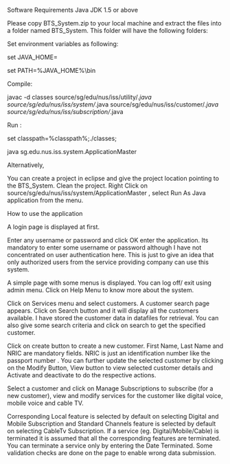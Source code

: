 Software Requirements
        Java JDK 1.5 or above    

Please copy BTS_System.zip to your local machine and extract the files into a folder named BTS_System. This folder will have the following folders:



Set environment variables as following:

set JAVA_HOME=<your jdk path>

set PATH=%JAVA_HOME%\bin


Compile:

javac -d classes source/sg/edu/nus/iss/utility/*.java source/sg/edu/nus/iss/system/*.java source/sg/edu/nus/iss/customer/*.java source/sg/edu/nus/iss/subscription/*.java



Run :

set classpath=%classpath%;./classes;

java sg.edu.nus.iss.system.ApplicationMaster



Alternatively,

You can create a project in eclipse and give the project location pointing to the BTS_System. Clean the project. Right Click on source/sg/edu/nus/iss/system/ApplicationMaster , select Run As Java application from the menu.





How to use the application


A login page is displayed at first.


Enter any username or password and click OK enter the application. Its mandatory to enter some username or password although I have not concentrated on user authentication here. This is just to give an idea that only authorized users from the service providing company can use this system.


A simple page with some menus is displayed. You can log off/ exit using admin menu. Click on Help Menu to know more about the system.


Click on Services menu and select customers. A customer search page appears. Click on Search button and it will display all the customers available. I have stored the customer data in datafiles for retrieval. You can also give some search criteria and click on search to get the specified customer. 


Click on create button to create a new customer.   First Name, Last Name and NRIC are mandatory fields. NRIC is just an identification number like the passport number .   You can further update the selected customer by clicking on the Modify Button, View button to view selected customer details  and Activate and deactivate to do the respective actions. 


Select a customer and click on Manage Subscriptions to subscribe (for a new customer), view and modify services for the customer like digital voice, mobile voice and cable TV. 

Corresponding Local feature is selected by default on selecting Digital and Mobile Subscription and Standard Channels feature is selected by default on selecting CableTv Subscription.   If a service (eg. Digital/Mobile/Cable) is terminated it is assumed that all the corresponding features are terminated. You can terminate a service only by entering the Date Terminated. Some validation checks are done on the page to enable wrong data submission. 


